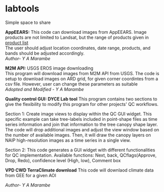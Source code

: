 # labtools
Simple space to share

**AppEEARS:** This code can download images from AppEEARS. Image products are not limited to Landsat, but the range of products given in [product list](https://appeears.earthdatacloud.nasa.gov/products)  
The user should adjust location coordinates, date range, products, and bands should be adjusted accordingly.   
*Author- Y A Marambe*

**M2M API:** USGS EROS image downloading  
This program will download images from M2M API from USGS. The code is setup to download images on ARD grid, for given corner coordintes from a csv file. However, user can change these parameters as suitable  
*Adopted and Modified - Y A Marambe*

**Quality control GUI: DYCE Lab tool**
This program contains two sections to give the flexibility to modify this program for other projects' QC workflows.  

Section 1: Create image views to display within the QC GUI widget. This specific example can take tree-labels included in point-shape files as time series information and join that information to the tree canopy shape layer. The code will drop additional images and adjust the view window based on the number of available images. Then, it will draw the canopy layers on NAIP high-resolution images as a time series in a single view.

Section 2: This code generates a GUI widget with different functionalities for QC implementation. 
Available functions: Next, back, QCflags(Approve, Drop, Redo), confidence level (High, low), Comment box  

**VPD CWD TerraClimate download**
This code will downlaod climate data from GEE for a given AOI


*Author- Y A Marambe*
